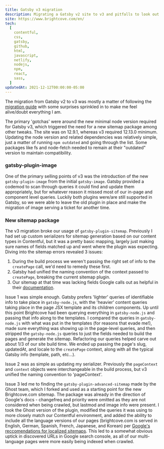 ```yaml
---
title: Gatsby v3 migration
description: Migrating a Gatsby v2 site to v3 and pitfalls to look out for.
site: https://www.brightcove.com/en/
tech:
  [
    contentful,
    css,
    gatsby,
    github,
    html,
    javascript,
    netlify,
    nodejs,
    npm,
    react,
    sass,
  ]
updatedAt: 2021-12-12T00:00:00-05:00
---
```


The migration from Gatsby v2 to v3 was mostly a matter of following the [migration guide](https://www.gatsbyjs.com/docs/reference/release-notes/migrating-from-v2-to-v3/ "Gatsby v2 to v3 migration guide") with some surprises sprinkled in to make me feel alive/doubt everything I am.

The primary 'gotchas' were around the new minimal node version required for Gatsby v3, which triggered the need for a new sitemap package among other tweaks. The site was on 12.9.1, whereas v3 required 12.13.0 minimum. Updating the node version and related dependencies was relatively simple, just a matter of running `npm outdated` and going through the list. Some packages like fs and node-fetch needed to remain at their "outdated" version to maintain compatibility.

### gatsby-plugin-image

One of the primary selling points of v3 was the introduction of the new `gatsby-plugin-image` from the initial `gatsby-image`. Gatsby provided a codemod to scan through queries it could find and update them appropriately, but for whatever reason it missed most of our in-page and component level queries. Luckily both plugins were/are still supported in Gatsby, so we were able to leave the old plugin in place and make the migration of image serving a ticket for another time.

### New sitemap package

The v3 migration broke our usage of `gatsby-plugin-sitemap`. Previously I had set up custom serializers for sitemap generation based on our content types in Contentful, but it was a pretty basic mapping, largely just making sure names of fields matched up and went where the plugin was expecting. Diving into the sitemap errors revealed 3 issues:

1. During the build process we weren't passing the right set of info to the `createPage` call, we'd need to remedy these first.
2. Gatsby had unified the naming convention of the context passed to `createPage`, breaking the current sitemap plugin.
3. Our sitemap at that time was lacking fields Google calls out as helpful in their [documentation](https://developers.google.com/search/docs/advanced/sitemaps/build-sitemap "Google sitemap documentation").

Issue 1 was simple enough. Gatsby prefers 'lighter' queries of identifiable info to take place in `gatsby-node.js`, with the 'heavier' content queries taking place in the page JSX template and its children components. Up until this point Brightcove had been querying everything in `gatsby-node.js` and passing that info along to the templates. I compared the queries in `gatsby-node.js` with what was put in the templates (for reasons that evade me!), made sure everything was showing up in the page-level queries, and then stripped the `gatsby-node.js` queries to just the fields needed to build the pages and generate the sitemap. Refactoring our queries helped carve out about 1/3 of our site build time. We ended up passing the page's slug, updatedAt, and locale to the `createPage` context, along with all the typical Gatsby info (template, path, etc...).

Issue 2 was as simple as updating my serializer. Previously the `pageContext` and `context` objects were interchangeable in the build process, but v3 unified the naming convention to 'pageContext'.

Issue 3 led me to finding the `gatsby-plugin-advanced-sitemap` made by the Ghost team, which I forked and used as a starting point for the new Brightcove.com sitemap. The package was already in the direction of Google's docs - changefreq and priority were omitted as they are not considered when being crawled, but lastmod and image info were present. I took the Ghost version of the plugin, modified the queries it was using to more closely match our Contentful environment, and added the ability to include all the language versions of our pages (brightcove.com is served in English, German, Spanish, French, Japanese, and Korean) per [Google's reccomendations for localized sitemaps](https://developers.google.com/search/docs/advanced/crawling/localized-versions "Google's reccomendations for localized sitemaps"). This led to a somewhat obvious uptick in discovered URLs in Google search console, as all of our multi-language pages were more easily being indexed when crawled.
